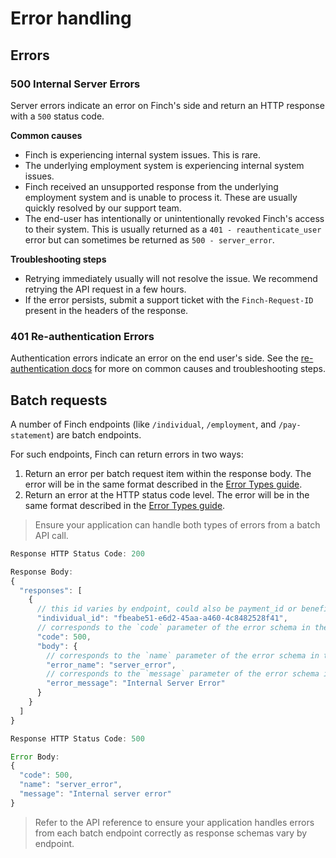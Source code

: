 # Error handling

## Errors

### 500 Internal Server Errors

Server errors indicate an error on Finch's side and return an HTTP response with a `500` status code.

**Common causes**

- Finch is experiencing internal system issues. This is rare.
- The underlying employment system is experiencing internal system issues.
- Finch received an unsupported response from the underlying employment system and is unable to process it. These are usually quickly resolved by our support team.
- The end-user has intentionally or unintentionally revoked Finch's access to their system. This is usually returned as a `401 - reauthenticate_user` error but can sometimes be returned as `500 - server_error`.

**Troubleshooting steps**

- Retrying immediately usually will not resolve the issue. We recommend retrying the API request in a few hours.
- If the error persists, submit a support ticket with the `Finch-Request-ID` present in the headers of the response.

### 401 Re-authentication Errors

Authentication errors indicate an error on the end user's side. See the [re-authentication docs](../Re-authentication.md) for more on common causes and troubleshooting steps. 

## Batch requests

A number of Finch endpoints (like `/individual`, `/employment`, and `/pay-statement`) are batch endpoints.

For such endpoints, Finch can return errors in two ways:
1. Return an error per batch request item within the response body. The error will be in the same format described in the [Error Types guide](./Error-Types.md).
2. Return an error at the HTTP status code level. The error will be in the same format described in the [Error Types guide](./Error-Types.md).

<!-- theme: info -->
> Ensure your application can handle both types of errors from a batch API call.


<!--
type: tab
title: Response level
-->
```jsx
Response HTTP Status Code: 200

Response Body:
{
  "responses": [
    {
      // this id varies by endpoint, could also be payment_id or benefit_id
      "individual_id": "fbeabe51-e6d2-45aa-a460-4c8482528f41",
      // corresponds to the `code` parameter of the error schema in the Error Types guide
      "code": 500,
      "body": {
        // corresponds to the `name` parameter of the error schema in the Error Types guide
        "error_name": "server_error",
        // corresponds to the `message` parameter of the error schema in the Error Types guide
        "error_message": "Internal Server Error"
      }
    }
  ]
}
```

<!--
type: tab
title: Status code level
-->
```jsx
Response HTTP Status Code: 500

Error Body:
{
  "code": 500,
  "name": "server_error",
  "message": "Internal server error"
}
```
<!-- type: tab-end -->

<!-- theme: warning -->
> Refer to the API reference to ensure your application handles errors from each batch endpoint correctly as response schemas vary by endpoint.



